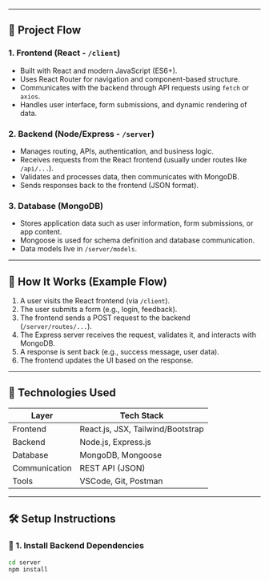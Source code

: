 
---

## 🔁 Project Flow

### 1. **Frontend (React - `/client`)**
- Built with React and modern JavaScript (ES6+).
- Uses React Router for navigation and component-based structure.
- Communicates with the backend through API requests using `fetch` or `axios`.
- Handles user interface, form submissions, and dynamic rendering of data.

### 2. **Backend (Node/Express - `/server`)**
- Manages routing, APIs, authentication, and business logic.
- Receives requests from the React frontend (usually under routes like `/api/...`).
- Validates and processes data, then communicates with MongoDB.
- Sends responses back to the frontend (JSON format).

### 3. **Database (MongoDB)**
- Stores application data such as user information, form submissions, or app content.
- Mongoose is used for schema definition and database communication.
- Data models live in `/server/models`.

---

## 🚀 How It Works (Example Flow)

1. A user visits the React frontend (via `/client`).
2. The user submits a form (e.g., login, feedback).
3. The frontend sends a POST request to the backend (`/server/routes/...`).
4. The Express server receives the request, validates it, and interacts with MongoDB.
5. A response is sent back (e.g., success message, user data).
6. The frontend updates the UI based on the response.

---

## 🧱 Technologies Used

| Layer       | Tech Stack                     |
|-------------|--------------------------------|
| Frontend    | React.js, JSX, Tailwind/Bootstrap |
| Backend     | Node.js, Express.js            |
| Database    | MongoDB, Mongoose              |
| Communication | REST API (JSON)              |
| Tools       | VSCode, Git, Postman           |

---

## 🛠️ Setup Instructions

### 🔧 1. Install Backend Dependencies
```bash
cd server
npm install
